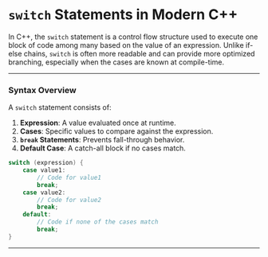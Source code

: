 # `switch` Statements in Modern C++

In C++, the `switch` statement is a control flow structure used to execute one block of code among many based on the value of an expression. Unlike if-else chains, `switch` is often more readable and can provide more optimized branching, especially when the cases are known at compile-time.

---

### **Syntax Overview**

A `switch` statement consists of:
1. **Expression**: A value evaluated once at runtime.
2. **Cases**: Specific values to compare against the expression.
3. **`break` Statements**: Prevents fall-through behavior.
4. **Default Case**: A catch-all block if no cases match.

```cpp
switch (expression) {
    case value1:
        // Code for value1
        break;
    case value2:
        // Code for value2
        break;
    default:
        // Code if none of the cases match
        break;
}
```

---